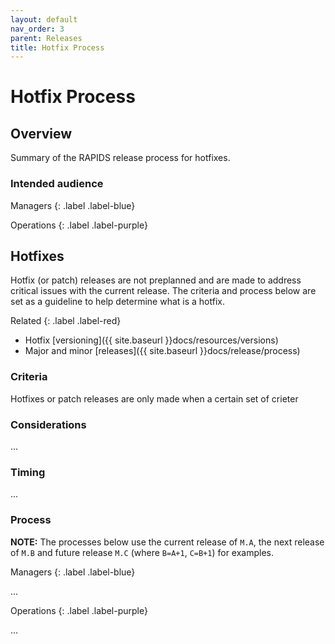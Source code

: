 ```yaml
---
layout: default
nav_order: 3
parent: Releases
title: Hotfix Process
---
```


# Hotfix Process

## Overview

Summary of the RAPIDS release process for hotfixes.

### Intended audience

Managers
{: .label .label-blue}

Operations
{: .label .label-purple}

## Hotfixes

Hotfix (or patch) releases are not preplanned and are made to address critical issues with the current release. The criteria and process below are set as a guideline to help determine what is a hotfix.

Related
{: .label .label-red}

* Hotfix [versioning]({{ site.baseurl }}docs/resources/versions)
* Major and minor [releases]({{ site.baseurl }}docs/release/process)

### Criteria

Hotfixes or patch releases are only made when a certain set of crieter

### Considerations

...

### Timing

...

### Process

**NOTE:** The processes below use the current release of `M.A`, the next release of `M.B` and future release `M.C` (where `B=A+1`, `C=B+1`) for examples.

Managers
{: .label .label-blue}

...

Operations
{: .label .label-purple}

...

